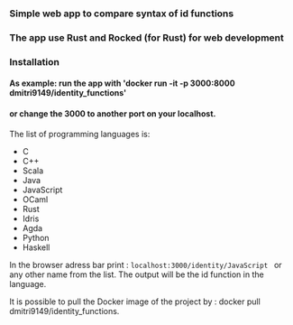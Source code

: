 ### Simple web app to compare syntax of id functions
### The app use Rust and Rocked (for Rust) for web development

### Installation 

#### As example: run the app with 'docker run -it -p 3000:8000 dmitri9149/identity_functions'
#### or change the 3000 to another port on your localhost.   

The list of programming languages is: 

- C
- C++
- Scala
- Java
- JavaScript
- OCaml
- Rust
- Idris
- Agda
- Python
- Haskell

In the browser adress bar print : ```localhost:3000/identity/JavaScript ```  or any other name from the list. The output will be the id function in the language. 

It is possible to pull the Docker image of the project by : docker pull dmitri9149/identity_functions. 



 


